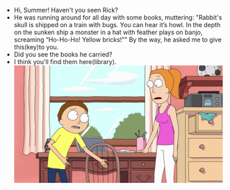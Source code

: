 - Hi, Summer! Haven't you seen Rick?
- He was running around for all day with some books, muttering: 
"Rabbit's skull is shipped on a train with bugs. You can hear it’s howl. In the depth on the sunken ship a monster in a hat with feather plays on banjo, screaming “Ho-Ho-Ho! Yellow bricks!”"
By the way, he asked me to give this(key)to you.
- Did you see the books he carried?
- I think you'll find them here(library).
![](/img/15.jpg)
